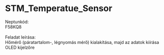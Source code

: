 # STM_Temperatue_Sensor
Neptunkód:<br />
F58KQ8<br/>
<br/>
Feladat leírása:<br />
Hőmérő (páratartalom-, légnyomás mérő) kialakítása, majd az adatok kiírása OLED kijelzőre<br />


